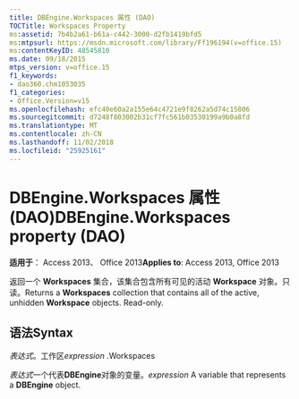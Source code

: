 ```yaml
---
title: DBEngine.Workspaces 属性 (DAO)
TOCTitle: Workspaces Property
ms:assetid: 7b4b2a61-b61a-c442-3000-d2fb1419bfd5
ms:mtpsurl: https://msdn.microsoft.com/library/Ff196194(v=office.15)
ms:contentKeyID: 48545810
ms.date: 09/18/2015
mtps_version: v=office.15
f1_keywords:
- dao360.chm1053035
f1_categories:
- Office.Version=v15
ms.openlocfilehash: efc40e60a2a155e64c4721e9f8262a5d74c15806
ms.sourcegitcommit: d7248f803002b31cf7fc561b03530199a9b0a8fd
ms.translationtype: MT
ms.contentlocale: zh-CN
ms.lasthandoff: 11/02/2018
ms.locfileid: "25925161"
---
```

# <a name="dbengineworkspaces-property-dao"></a><span data-ttu-id="49fe7-102">DBEngine.Workspaces 属性 (DAO)</span><span class="sxs-lookup"><span data-stu-id="49fe7-102">DBEngine.Workspaces property (DAO)</span></span>


<span data-ttu-id="49fe7-103">**适用于**： Access 2013、 Office 2013</span><span class="sxs-lookup"><span data-stu-id="49fe7-103">**Applies to**: Access 2013, Office 2013</span></span>

<span data-ttu-id="49fe7-p101">返回一个 **Workspaces** 集合，该集合包含所有可见的活动 **Workspace** 对象。只读。</span><span class="sxs-lookup"><span data-stu-id="49fe7-p101">Returns a **Workspaces** collection that contains all of the active, unhidden **Workspace** objects. Read-only.</span></span>

## <a name="syntax"></a><span data-ttu-id="49fe7-106">语法</span><span class="sxs-lookup"><span data-stu-id="49fe7-106">Syntax</span></span>

<span data-ttu-id="49fe7-107">*表达式*。工作区</span><span class="sxs-lookup"><span data-stu-id="49fe7-107">*expression* .Workspaces</span></span>

<span data-ttu-id="49fe7-108">*表达式*一个代表**DBEngine**对象的变量。</span><span class="sxs-lookup"><span data-stu-id="49fe7-108">*expression* A variable that represents a **DBEngine** object.</span></span>


